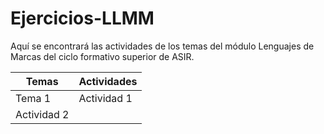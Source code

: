 # Ejercicios-LLMM
Aquí se encontrará las actividades de los temas del módulo Lenguajes de Marcas del ciclo formativo superior de ASIR.

Temas | Actividades
----- | ----------
Tema 1 | Actividad 1
 |  Actividad 2
